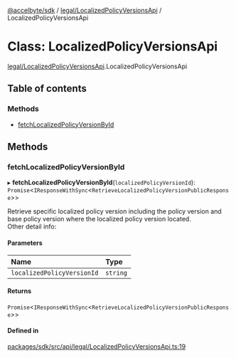 [@accelbyte/sdk](../README.md) / [legal/LocalizedPolicyVersionsApi](../modules/legal_LocalizedPolicyVersionsApi.md) / LocalizedPolicyVersionsApi

# Class: LocalizedPolicyVersionsApi

[legal/LocalizedPolicyVersionsApi](../modules/legal_LocalizedPolicyVersionsApi.md).LocalizedPolicyVersionsApi

## Table of contents

### Methods

- [fetchLocalizedPolicyVersionById](legal_LocalizedPolicyVersionsApi.LocalizedPolicyVersionsApi.md#fetchlocalizedpolicyversionbyid)

## Methods

### fetchLocalizedPolicyVersionById

▸ **fetchLocalizedPolicyVersionById**(`localizedPolicyVersionId`): `Promise`<`IResponseWithSync`<`RetrieveLocalizedPolicyVersionPublicResponse`\>\>

Retrieve specific localized policy version including the policy version and base policy version where the localized policy version located.<br>Other detail info: <ul></ul>

#### Parameters

| Name | Type |
| :------ | :------ |
| `localizedPolicyVersionId` | `string` |

#### Returns

`Promise`<`IResponseWithSync`<`RetrieveLocalizedPolicyVersionPublicResponse`\>\>

#### Defined in

[packages/sdk/src/api/legal/LocalizedPolicyVersionsApi.ts:19](https://github.com/AccelByte/accelbyte-web-sdk/blob/c50fb74/packages/sdk/src/api/legal/LocalizedPolicyVersionsApi.ts#L19)
